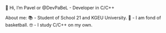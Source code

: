 👋 Hi, I’m Pavel or @DevPaBeL - Developer in C/C++

About me:
📚 - Student of School 21 and KGEU University.
🏀 - I am fond of basketball.
🤓 - I study C/C++ on my own.
